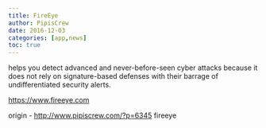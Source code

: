 ```yaml
---
title: FireEye
author: PipisCrew
date: 2016-12-03
categories: [app,news]
toc: true
---
```


helps you detect advanced and never-before-seen cyber attacks because it does not rely on signature-based defenses with their barrage of undifferentiated security alerts. 

https://www.fireeye.com

origin - http://www.pipiscrew.com/?p=6345 fireeye